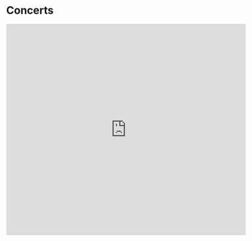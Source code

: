 # Concerts
<iframe src="https://player.vimeo.com/video/149318301" width="640" height="564" frameborder="0" allow="autoplay; fullscreen" allowfullscreen></iframe>


